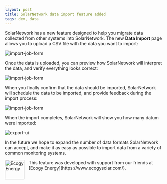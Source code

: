 ```yaml
---
layout: post
title: SolarNetwork data import feature added
tags: dev, data
---
```

SolarNetwork has a new feature designed to help you migrate data collected from other systems into
SolarNetwork. The new **Data Import** page allows you to upload a CSV file with the data you want to
import:

![import-job-form]({{site.baseurl}}/images/news/solaruser-import-job-form.png)

Once the data is uploaded, you can preview how SolarNetwork will interpret the data, and verify
everything looks correct:

![import-job-form]({{site.baseurl}}/images/news/solaruser-import-job-preview.png)

When you finally confirm that the data should be imported, SolarNetwork will schedule the
data to be imported, and provide feedback during the import process:

![import-job-form]({{site.baseurl}}/images/news/solaruser-import-job-feedback.png)

When the import completes, SolarNetwork will show you how many datum were imported:

![export-ui]({{site.baseurl}}/images/news/solaruser-import-job-success.png)

In the future we hope to expand the number of data formats SolarNetwork can accept, and make it as
easy as possible to import data from a variety of common monitoring systems.

<img src="{{site.baseurl}}/images/news/ecogy-logo-248.png" alt="Ecogy Energy" width="62" style="float: left; margin-right: 1em;"/>
This feature was developed with support from our friends at [Ecogy Energy](https://www.ecogysolar.com/).

